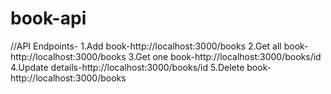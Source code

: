 # book-api

//API Endpoints-
1.Add book-http://localhost:3000/books
2.Get all book-http://localhost:3000/books
3.Get one book-http://localhost:3000/books/id
4.Update details-http://localhost:3000/books/id
5.Delete book-http://localhost:3000/books
